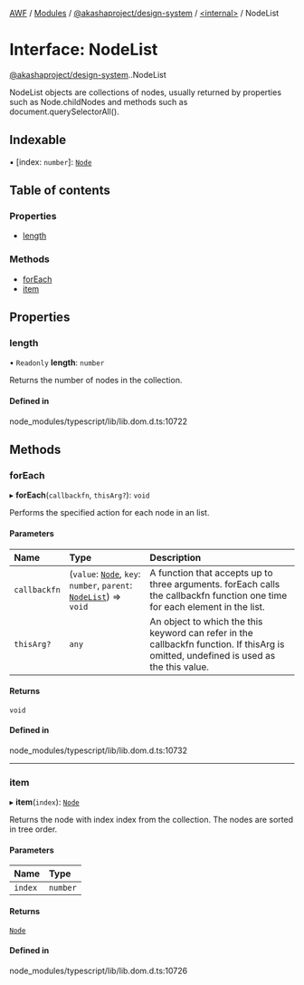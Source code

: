 [AWF](../README.md) / [Modules](../modules.md) / [@akashaproject/design-system](../modules/akashaproject_design_system.md) / [<internal\>](../modules/akashaproject_design_system._internal_.md) / NodeList

# Interface: NodeList

[@akashaproject/design-system](../modules/akashaproject_design_system.md).[<internal>](../modules/akashaproject_design_system._internal_.md).NodeList

NodeList objects are collections of nodes, usually returned by properties such as Node.childNodes and methods such as document.querySelectorAll().

## Indexable

▪ [index: `number`]: [`Node`](../modules/akashaproject_design_system._internal_.md#node)

## Table of contents

### Properties

- [length](akashaproject_design_system._internal_.NodeList.md#length)

### Methods

- [forEach](akashaproject_design_system._internal_.NodeList.md#foreach)
- [item](akashaproject_design_system._internal_.NodeList.md#item)

## Properties

### length

• `Readonly` **length**: `number`

Returns the number of nodes in the collection.

#### Defined in

node_modules/typescript/lib/lib.dom.d.ts:10722

## Methods

### forEach

▸ **forEach**(`callbackfn`, `thisArg?`): `void`

Performs the specified action for each node in an list.

#### Parameters

| Name | Type | Description |
| :------ | :------ | :------ |
| `callbackfn` | (`value`: [`Node`](../modules/akashaproject_design_system._internal_.md#node), `key`: `number`, `parent`: [`NodeList`](../modules/akashaproject_design_system._internal_.md#nodelist)) => `void` | A function that accepts up to three arguments. forEach calls the callbackfn function one time for each element in the list. |
| `thisArg?` | `any` | An object to which the this keyword can refer in the callbackfn function. If thisArg is omitted, undefined is used as the this value. |

#### Returns

`void`

#### Defined in

node_modules/typescript/lib/lib.dom.d.ts:10732

___

### item

▸ **item**(`index`): [`Node`](../modules/akashaproject_design_system._internal_.md#node)

Returns the node with index index from the collection. The nodes are sorted in tree order.

#### Parameters

| Name | Type |
| :------ | :------ |
| `index` | `number` |

#### Returns

[`Node`](../modules/akashaproject_design_system._internal_.md#node)

#### Defined in

node_modules/typescript/lib/lib.dom.d.ts:10726
